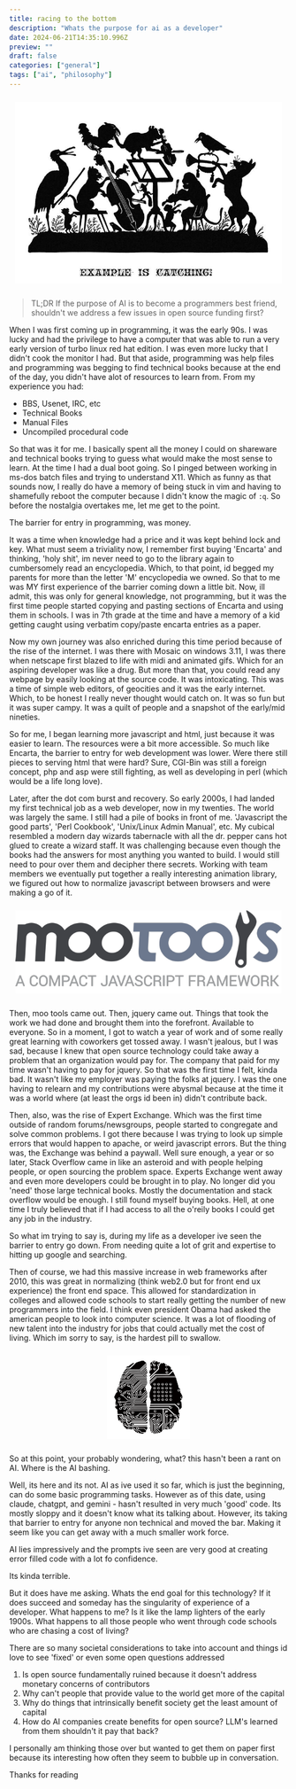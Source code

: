 ```yaml
---
title: racing to the bottom
description: "Whats the purpose for ai as a developer"
date: 2024-06-21T14:35:10.996Z
preview: ""
draft: false
categories: ["general"]
tags: ["ai", "philosophy"]
---
```



<p style="padding:10px; text-align:center">
  <img class="thumbnail" src="/images/example-catching-768.jpg" width="520" />
</p>

> TL;DR If the purpose of AI is to become a programmers best friend, shouldn't we address a few issues in open source funding first?

When I was first coming up in programming, it was the early 90s. I was lucky and had the privilege to have a computer that was able to run a very early version of turbo linux red hat edition. I was even more lucky that I didn't cook the monitor I had. But that aside, programming was help files and programming was begging to find technical books because at the end of the day, you didn't have alot of resources to learn from. From my experience you had:
- BBS, Usenet, IRC, etc
- Technical Books
- Manual Files
- Uncompiled procedural code

So that was it for me. I basically spent all the money I could on shareware and technical books trying to guess what would make the most sense to learn. At the time I had a dual boot going. So I pinged between working in ms-dos batch files and trying to understand X11. Which as funny as that sounds now, I really do have a memory of being stuck in vim and having to shamefully reboot the computer because I didn't know the magic of `:q`. So before the nostalgia overtakes me, let me get to the point.

The barrier for entry in programming, was money. 

It was a time when knowledge had a price and it was kept behind lock and key. What must seem a triviality now, I remember first buying 'Encarta' and thinking, 'holy shit', im never need to go to the library again to cumbersomely read an encyclopedia. Which, to that point, id begged my parents for more than the letter 'M' encyclopedia we owned. So that to me was MY first experience of the barrier coming down a little bit. Now, ill admit, this was only for general knowledge, not programming, but it was the first time people started copying and pasting sections of Encarta and using them in schools. I was in 7th grade at the time and have a memory of a kid getting caught using verbatim copy/paste encarta entries as a paper.

Now my own journey was also enriched during this time period because of the rise of the internet. I was there with Mosaic on windows 3.11, I was there when netscape first blazed to life with midi and animated gifs. Which for an aspiring developer was like a drug. But more than that, you could read any webpage by easily looking at the source code. It was intoxicating. This was a time of simple web editors, of geocities and it was the early internet. Which, to be honest I really never thought would catch on. It was so fun but it was super campy. It was a quilt of people and a snapshot of the early/mid nineties. 

So for me, I began learning more javascript and html, just because it was easier to learn. The resources were a bit more accessible. So much like Encarta, the barrier to entry for web development was lower. Were there still pieces to serving html that were hard? Sure, CGI-Bin was still a foreign concept, php and asp were still fighting, as well as developing in perl (which would be a life long love). 

Later, after the dot com burst and recovery. So early 2000s, I had landed my first technical job as a web developer, now in my twenties. The world was largely the same. I still had a pile of books in front of me. 'Javascript the good parts', 'Perl Cookbook', 'Unix/Linux Admin Manual', etc. My cubical resembled a modern day wizards tabernacle with all the dr. pepper cans hot glued to create a wizard staff. It was challenging because even though the books had the answers for most anything you wanted to build. I would still need to pour over them and decipher there secrets. Working with team members we eventually put together a really interesting animation library, we figured out how to normalize javascript between browsers and were making a go of it.

<p style="padding:10px; text-align:center">
  <img class="thumbnail" src="/images/mootools-payoff.png" height="150"  />
</p>


Then, moo tools came out. Then, jquery came out. Things that took the work we had done and brought them into the forefront. Available to everyone. So in a moment, I got to watch a year of work and of some really great learning with coworkers get tossed away. I wasn't jealous, but I was sad, because I knew that open source technology could take away a problem that an organization would pay for. The company that paid for my time wasn't having to pay for jquery. So that was the first time I felt, kinda bad. It wasn't like my employer was paying the folks at jquery. I was the one having to relearn and my contributions were abysmal because at the time it was a world where (at least the orgs id been in) didn't contribute back. 

Then, also, was the rise of Expert Exchange. Which was the first time outside of random forums/newsgroups, people started to congregate and solve common problems. I got there because I was trying to look up simple errors that would happen to apache, or weird javascript errors. But the thing was, the Exchange was behind a paywall. Well sure enough, a year or so later, Stack Overflow came in like an asteroid and with people helping people, or open sourcing the problem space. Experts Exchange went away and even more developers could be brought in to play. No longer did you 'need' those large technical books. Mostly the documentation and stack overflow would be enough. I still found myself buying books. Hell, at one time I truly believed that if I had access to all the o'reily books I could get any job in the industry.

So what im trying to say is, during my life as a developer ive seen the barrier to entry go down. From needing quite a lot of grit and expertise to hitting up google and searching.

Then of course, we had this massive increase in web frameworks after 2010, this was great in normalizing (think web2.0 but for front end ux experience) the front end space. This allowed for standardization in colleges and allowed code schools to start really getting the number of new programmers into the field. I think even president Obama had asked the american people to look into computer science. It was a lot of flooding of new talent into the industry for jobs that could actually met the cost of living. Which im sorry to say, is the hardest pill to swallow.

<p style="padding:10px; text-align:center">
  <img class="thumbnail" src="/images/ai-brain.png" height="150"  />
</p>


So at this point, your probably wondering, what? this hasn't been a rant on AI. Where is the AI bashing. 

Well, its here and its not. AI as ive used it so far, which is just the beginning, can do some basic programming tasks. However as of this date, using claude, chatgpt, and gemini - hasn't resulted in very much 'good' code. Its mostly sloppy and it doesn't know what its talking about. However, its taking that barrier to entry for anyone non technical and moved the bar. Making it seem like you can get away with a much smaller work force. 

AI lies impressively and the prompts ive seen are very good at creating error filled code with a lot fo confidence. 

Its kinda terrible.

But it does have me asking. Whats the end goal for this technology? If it does succeed and someday has the singularity of experience of a developer. What happens to me? Is it like the lamp lighters of the early 1900s. What happens to all those people who went through code schools who are chasing a cost of living?

There are so many societal considerations to take into account and things id love to see 'fixed' or even some open questions addressed

1. Is open source fundamentally ruined because it doesn't address monetary concerns of contributors
1. Why can't people that provide value to the world get more of the capital
1. Why do things that intrinsically benefit society get the least amount of capital
1. How do AI companies create benefits for open source? LLM's learned from them shouldn't it pay that back?

I personally am thinking those over but wanted to get them on paper first because its interesting how often they seem to bubble up in conversation.

Thanks for reading
